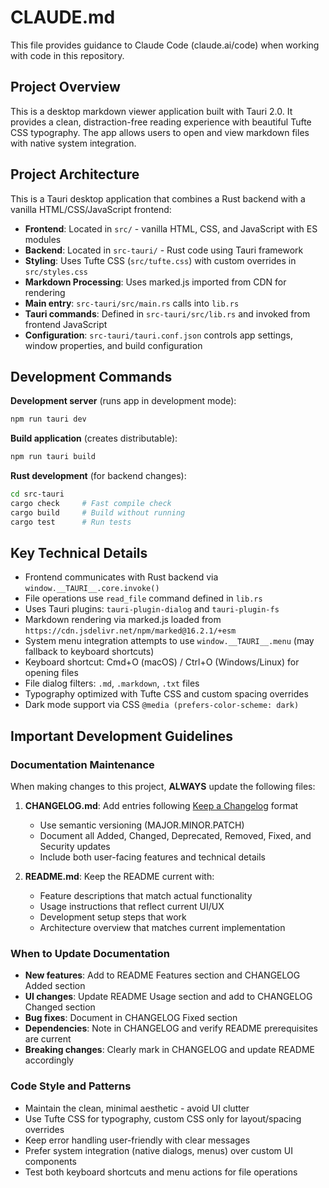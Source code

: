 # CLAUDE.md

This file provides guidance to Claude Code (claude.ai/code) when working with code in this repository.

## Project Overview

This is a desktop markdown viewer application built with Tauri 2.0. It provides a clean, distraction-free reading experience with beautiful Tufte CSS typography. The app allows users to open and view markdown files with native system integration.

## Project Architecture

This is a Tauri desktop application that combines a Rust backend with a vanilla HTML/CSS/JavaScript frontend:

- **Frontend**: Located in `src/` - vanilla HTML, CSS, and JavaScript with ES modules
- **Backend**: Located in `src-tauri/` - Rust code using Tauri framework
- **Styling**: Uses Tufte CSS (`src/tufte.css`) with custom overrides in `src/styles.css`
- **Markdown Processing**: Uses marked.js imported from CDN for rendering
- **Main entry**: `src-tauri/src/main.rs` calls into `lib.rs`
- **Tauri commands**: Defined in `src-tauri/src/lib.rs` and invoked from frontend JavaScript
- **Configuration**: `src-tauri/tauri.conf.json` controls app settings, window properties, and build configuration

## Development Commands

**Development server** (runs app in development mode):
```bash
npm run tauri dev
```

**Build application** (creates distributable):
```bash
npm run tauri build
```

**Rust development** (for backend changes):
```bash
cd src-tauri
cargo check     # Fast compile check
cargo build     # Build without running
cargo test      # Run tests
```

## Key Technical Details

- Frontend communicates with Rust backend via `window.__TAURI__.core.invoke()` 
- File operations use `read_file` command defined in `lib.rs`
- Uses Tauri plugins: `tauri-plugin-dialog` and `tauri-plugin-fs`
- Markdown rendering via marked.js loaded from `https://cdn.jsdelivr.net/npm/marked@16.2.1/+esm`
- System menu integration attempts to use `window.__TAURI__.menu` (may fallback to keyboard shortcuts)
- Keyboard shortcut: Cmd+O (macOS) / Ctrl+O (Windows/Linux) for opening files
- File dialog filters: `.md`, `.markdown`, `.txt` files
- Typography optimized with Tufte CSS and custom spacing overrides
- Dark mode support via CSS `@media (prefers-color-scheme: dark)`

## Important Development Guidelines

### Documentation Maintenance
When making changes to this project, **ALWAYS** update the following files:

1. **CHANGELOG.md**: Add entries following [Keep a Changelog](https://keepachangelog.com/en/1.0.0/) format
   - Use semantic versioning (MAJOR.MINOR.PATCH)
   - Document all Added, Changed, Deprecated, Removed, Fixed, and Security updates
   - Include both user-facing features and technical details

2. **README.md**: Keep the README current with:
   - Feature descriptions that match actual functionality
   - Usage instructions that reflect current UI/UX
   - Development setup steps that work
   - Architecture overview that matches current implementation

### When to Update Documentation
- **New features**: Add to README Features section and CHANGELOG Added section
- **UI changes**: Update README Usage section and add to CHANGELOG Changed section  
- **Bug fixes**: Document in CHANGELOG Fixed section
- **Dependencies**: Note in CHANGELOG and verify README prerequisites are current
- **Breaking changes**: Clearly mark in CHANGELOG and update README accordingly

### Code Style and Patterns
- Maintain the clean, minimal aesthetic - avoid UI clutter
- Use Tufte CSS for typography, custom CSS only for layout/spacing overrides
- Keep error handling user-friendly with clear messages
- Prefer system integration (native dialogs, menus) over custom UI components
- Test both keyboard shortcuts and menu actions for file operations